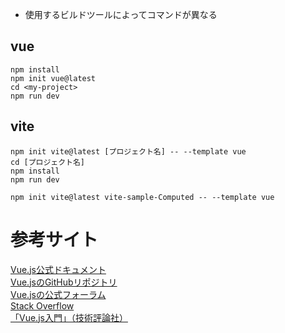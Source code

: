 - 使用するビルドツールによってコマンドが異なる  
## vue  
```
npm install
npm init vue@latest
cd <my-project>
npm run dev
```


## vite  
```
npm init vite@latest [プロジェクト名] -- --template vue
cd [プロジェクト名]
npm install
npm run dev

npm init vite@latest vite-sample-Computed -- --template vue
```


# 参考サイト  
[Vue.js公式ドキュメント](https://jp.vuejs.org/v2/guide/)  
[Vue.jsのGitHubリポジトリ](https://github.com/vuejs/vue)  
[Vue.jsの公式フォーラム](https://forum.vuejs.org/)  
[Stack Overflow](https://stackoverflow.com/questions/tagged/vue.js)  
[「Vue.js入門」（技術評論社）](https://gihyo.jp/book/2018/978-4-7741-9608-3)  